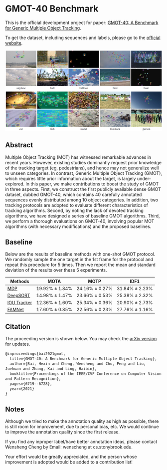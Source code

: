# GMOT-40 Benchmark
This is the official development project for paper: [GMOT-40: A Benchmark for Generic Multiple Object Tracking](https://arxiv.org/abs/2011.11858).

To get the dataset, including sequences and labels, please go to the [official website](https://spritea.github.io/GMOT40).

<img src="sample.png">

## Abstract
Multiple Object Tracking (MOT) has witnessed remarkable advances in recent years. However, existing studies dominantly request prior knowledge of the tracking target (eg, pedestrians), and hence may not generalize well to unseen categories. In contrast, Generic Multiple Object Tracking (GMOT), which requires little prior information about the target, is largely under-explored. In this paper, we make contributions to boost the study of GMOT in three aspects. First, we construct the first publicly available dense GMOT dataset, dubbed GMOT-40, which contains 40 carefully annotated sequences evenly distributed among 10 object categories. In addition, two tracking protocols are adopted to evaluate different characteristics of tracking algorithms. Second, by noting the lack of devoted tracking algorithms, we have designed a series of baseline GMOT algorithms. Third, we perform a thorough evaluations on GMOT-40, involving popular MOT algorithms (with necessary modifications) and the proposed baselines.

## Baseline
Below are the results of baseline methods with one-shot GMOT protocol. We randomly
sample the one target in the 1st frame for the protocol and repeat this procedure for 5 times. Then we report the mean and standard deviation of the results over these 5 experiments.

| Methods | MOTA | MOTP  | IDF1 |
|-------|-------|-------| -------|
| [MDP](https://www.cv-foundation.org/openaccess/content_iccv_2015/papers/Xiang_Learning_to_Track_ICCV_2015_paper.pdf) | 19.92%	&plusmn; 1.84%  | 24.16% &plusmn; 0.27%  | 31.84%	&plusmn; 2.23%  | 
| [DeepSORT](https://arxiv.org/pdf/1703.07402.pdf) | 14.98%	&plusmn; 1.47%  | 23.66% &plusmn; 0.53%  | 25.38%	&plusmn; 2.32%  | 
| [IOU Tracker](http://elvera.nue.tu-berlin.de/typo3/files/1517Bochinski2017.pdf) | 12.36%	&plusmn; 1.60%  | 25.34% &plusmn; 0.36%  | 20.90%	&plusmn; 2.73%  | 
| [FAMNet](https://openaccess.thecvf.com/content_ICCV_2019/papers/Chu_FAMNet_Joint_Learning_of_Feature_Affinity_and_Multi-Dimensional_Assignment_for_ICCV_2019_paper.pdf) | 17.60%	&plusmn; 0.85%  | 22.56% &plusmn; 0.23%  | 27.76%	&plusmn; 1.16%  | 

## Citation 
The proceeding version is shown below. You may check the [arXiv version](https://arxiv.org/abs/2011.11858) for updates.

```
@inproceedings{bai2021gmot,
  title={GMOT-40: A Benchmark for Generic Multiple Object Tracking},
  author={Bai, Hexin and Cheng, Wensheng and Chu, Peng and Liu, Juehuan and Zhang, Kai and Ling, Haibin},
  booktitle={Proceedings of the IEEE/CVF Conference on Computer Vision and Pattern Recognition},
  pages={6719--6728},
  year={2021}
}
```

## Notes
Although we tried to make the annotation quality as high as possible, there is still room for improvement, due to personal bias, etc. We would continue to improve the annotation quality since the first release. 

If you find any inproper label/have better annotation ideas, please contact Wensheng Cheng by Email: wenscheng at cs.stonybrook.edu.

Your effort would be greatly appreciated, and the person whose improvement is adopted would be added to a contribution list!
